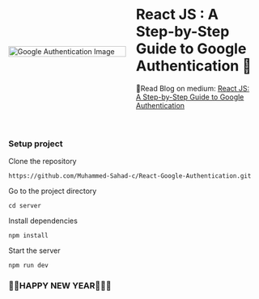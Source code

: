 <div style="display: flex; align-items: center;">
    <div style="flex: 1; max-width: 50%;">
        <img src="https://github.com/Muhammed-Sahad-c/React-Google-Authentication/assets/109616941/641d0306-8ae1-4d79-b244-fb504fe25c6c" alt="Google Authentication Image" style="width: 100%; height: auto;">
    </div>
    <div style="flex: 1; padding: 20px; box-sizing: border-box;">
        <h1>React JS : A Step-by-Step Guide to Google Authentication 🚀</h1>
        <p>📃Read Blog on medium: <a href="https://medium.com/@sahadmuhammed289/react-js-a-step-by-step-guide-to-google-authentication-926d0d85edbd" target="_blank">React JS: A Step-by-Step Guide to Google Authentication</a></p>
    </div>
</div>


### Setup project


Clone the repository
            
    https://github.com/Muhammed-Sahad-c/React-Google-Authentication.git

Go to the project directory

    cd server

Install dependencies

    npm install

Start the server

    npm run dev



### 🎊🎉HAPPY NEW YEAR🎊🎉✨

    

